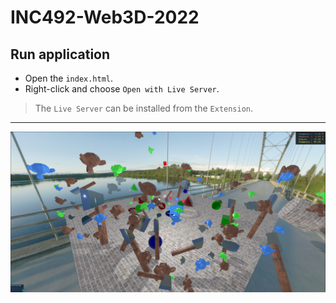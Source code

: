 
# INC492-Web3D-2022

## Run application
- Open the `index.html`.
- Right-click and choose `Open with Live Server`.

> The `Live Server` can be installed from the `Extension`.

---

![alt text](./public/assets/images/demo_scene.png)